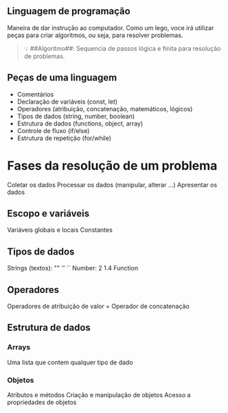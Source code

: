 ## Linguagem de programação

Maneira de dar instrução ao computador.
Como um lego, voce irá utilizar peças para criar algoritmos, ou seja, para resolver problemas.

> 💡 ##Algoritmo##: Sequencia de passos lógica e finita para resolução de problemas.

## Peças de uma linguagem

- Comentários
- Declaração de variáveis (const, let)
- Operadores (atribuição, concatenação, matemáticos, lógicos)
- Tipos de dados (string, number, boolean)
- Estrutura de dados (functions, object, array)
- Controle de fluxo (if/else)
- Estrutura de repetição (for/while)

# Fases da resolução de um problema

Coletar os dados
Processar os dados (manipular, alterar ...)
Apresentar os dados

## Escopo e variáveis

Variáveis globais e locais
Constantes

## Tipos de dados

Strings (textos): "" '' ´´
Number: 2 1.4
Function

## Operadores

Operadores de atribuição de valor =
Operador de concatenação

## Estrutura de dados

### Arrays

Uma lista que contem qualquer tipo de dado

### Objetos

Atributos e métodos
Criação e manipulação de objetos
Acesso a propriedades de objetos
